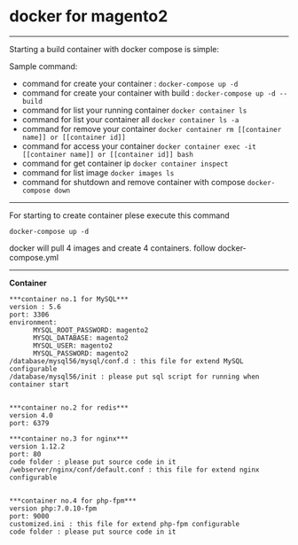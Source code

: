 # docker for magento2
---
Starting a build container with docker compose is simple:

Sample command:
- command for create your container :
```docker-compose up -d```
- command for create your container with build :
```docker-compose up -d --build```
- command for list your running container
```docker container ls```
- command for list your container all
```docker container ls -a```
- command for remove your container
```docker container rm [[container name]] or [[container id]]```
- command for access your container
```docker container exec -it [[container name]] or [[container id]] bash```
- command for get container ip
```docker container inspect```
- command for list image
```docker images ls```
- command for shutdown and remove container with compose
```docker-compose down```

---

For starting to create container plese execute this command

```docker-compose up -d```

docker will pull 4 images and create 4 containers. follow docker-compose.yml

---
**Container**
```
***container no.1 for MySQL***
version : 5.6
port: 3306
environment:
      MYSQL_ROOT_PASSWORD: magento2
      MYSQL_DATABASE: magento2
      MYSQL_USER: magento2
      MYSQL_PASSWORD: magento2
/database/mysql56/mysql/conf.d : this file for extend MySQL configurable
/database/mysql56/init : please put sql script for running when container start

      
***container no.2 for redis***
version 4.0
port: 6379

***container no.3 for nginx***
version 1.12.2
port: 80
code folder : please put source code in it
/webserver/nginx/conf/default.conf : this file for extend nginx configurable


***container no.4 for php-fpm***
version php:7.0.10-fpm
port: 9000
customized.ini : this file for extend php-fpm configurable
code folder : please put source code in it
